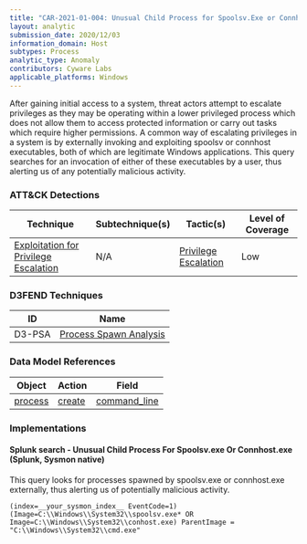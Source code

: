 ```yaml
---
title: "CAR-2021-01-004: Unusual Child Process for Spoolsv.Exe or Connhost.Exe"
layout: analytic
submission_date: 2020/12/03
information_domain: Host
subtypes: Process
analytic_type: Anomaly
contributors: Cyware Labs
applicable_platforms: Windows
---
```



After gaining initial access to a system, threat actors attempt to escalate privileges as they may be operating within a lower privileged process which does not allow them to access protected information or carry out tasks which require higher permissions. A common way of escalating privileges in a system is by externally invoking and exploiting spoolsv or connhost executables, both of which are legitimate Windows applications. This query searches for an invocation of either of these executables by a user, thus alerting us of any potentially malicious activity.


### ATT&CK Detections

|Technique|Subtechnique(s)|Tactic(s)|Level of Coverage|
|---|---|---|---|
|[Exploitation for Privilege Escalation](https://attack.mitre.org/techniques/T1068/)|N/A|[Privilege Escalation](https://attack.mitre.org/tactics/TA0004/)|Low|


### D3FEND Techniques

|ID|Name|
|---|---| 
|D3-PSA | [Process Spawn Analysis](https://d3fend.mitre.org/technique/d3f:ProcessSpawnAnalysis)| 



### Data Model References

|Object|Action|Field|
|---|---|---|
|[process](/data_model/process) | [create](/data_model/process#create) | [command_line](/data_model/process#command_line) |



### Implementations

#### Splunk search - Unusual Child Process For Spoolsv.exe Or Connhost.exe (Splunk, Sysmon native)


This query looks for processes spawned by spoolsv.exe or connhost.exe externally, thus alerting us of potentially malicious activity.


```
(index=__your_sysmon_index__ EventCode=1) (Image=C:\\Windows\\System32\\spoolsv.exe* OR Image=C:\\Windows\\System32\\conhost.exe) ParentImage = "C:\\Windows\\System32\\cmd.exe"
```




